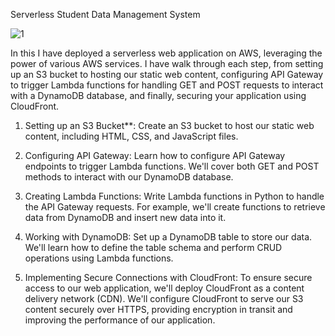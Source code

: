 Serverless Student Data Management System

![1](https://github.com/deepakdk18/Serverless-web-app/assets/139836714/89f3fb07-86b5-46d4-918c-428347bcf3c4)

 In this I have deployed a serverless web application on AWS, leveraging the power of various AWS services. I have walk through each step, from setting up an S3 bucket to hosting our static web content, configuring API Gateway to trigger Lambda functions for handling GET and POST requests to interact with a DynamoDB database, and finally, securing your application using CloudFront.

1. Setting up an S3 Bucket**: Create an S3 bucket to host our static web content, including HTML, CSS, and JavaScript files.

2. Configuring API Gateway: Learn how to configure API Gateway endpoints to trigger Lambda functions. We'll cover both GET and POST methods to interact with our DynamoDB database.

3. Creating Lambda Functions: Write Lambda functions in Python to handle the API Gateway requests. For example, we'll create functions to retrieve data from DynamoDB and insert new data into it.

4. Working with DynamoDB: Set up a DynamoDB table to store our data. We'll learn how to define the table schema and perform CRUD operations using Lambda functions.

5. Implementing Secure Connections with CloudFront: To ensure secure access to our web application, we'll deploy CloudFront as a content delivery network (CDN). We'll configure CloudFront to serve our S3 content securely over HTTPS, providing encryption in transit and improving the performance of our application.



